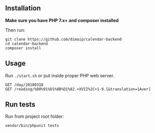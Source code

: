 ## Installation

**Make sure you have PHP 7.x+ and composer installed**

Then run:

```
git clone https://github.com/dimaip/calendar-backend
cd calendar-backend
composer install
```

## Usage

Run `./start.sh` or put inside proper PHP web server.

```
GET /day/20180318
GET /reading/%D0%91%D1%8B%D1%82.+XVII%2C+1-9.[&translation=1Aver]
```

## Run tests

Run from project root folder:

```
vendor/bin/phpunit tests
```
